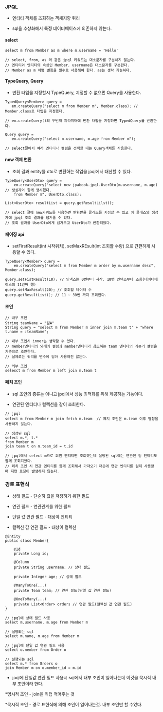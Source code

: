### JPQL

* 엔티티 객체를 조회하는 객체지향 쿼리

* sql을 추상화해서 특정 데이터베이스에 의존하지 않는다.


#### select

```
select m from Member as m where m.username = 'Hello'

// select, from, as 와 같은 jpql 키워드는 대소문자를 구분하지 않는다.
// 엔티티와 엔티티의 속성인 Member, username은 대소문자를 구분한다.
// Member as m 처럼 별칭을 필수로 사용해야 한다. as는 생략 가능하다.
```

#### TypeQuery, Query

* 반환 타입을 지정할시 TypeQuery, 지정할 수 없으면 Query를 사용한다.

```
TypedQuery<Member> query =   
   em.createQuery("select m from Member m", Member.class); // Member.class로 타입을 지정했다.

// em.createQuery()의 두번째 파라미터에 반환 타입을 지정하면 TypedQuery를 반환한다.

Query query = 
   em.createQuery("select m.username, m.age from Member m");

// select절에서 여러 엔티티나 컬럼을 선택할 때는 Query객체를 사용한다.
```

#### new 객체 변환

* 조회 결과 entity를 dto로 변환하는 작업을 jpql에서 대신할 수 있다.

```
TypeQuery<UserDto> query =
    em.createQuery("select new jpabook.jpql.UserDto(m.username, m.age) // 생성자와 함께 명시했다.
    from Member m", UserDto.class);

List<UserDto> resultList = query.getResultLilst();

// select 절에 new키워드를 사용하면 반환받을 클래스를 지정할 수 있고 이 클래스의 생성자에 jpql 조회 결과를 넘겨줄 수 있다.
// 조회 결과를 UserDto에게 넘겨주고 UserDto가 반환되었다.
```

#### 페이징 api

* setFirstResult(int 시작위치), setMaxREsult(int 조회할 수량) 으로 간편하게 사용할 수 있다.

```
TypeQuery<Member> query =
    em.createQuery("select m from Member m order by m.username desc", Member.class);

query.setFistResult(10); // 인덱스는 0번부터 시작. 10번 인덱스부터 조회(데이터베이스의 11번째 행)
query.setMaxResult(20); // 조회할 데이터 수 
query.getResultList(); // 11 ~ 30번 까지 조회한다.
```

#### 조인

```
// 내부 조인
String teamName = "팀A"
String query = "select m from Member m inner join m.team t" + "where t.name = :teamName";

// 내부 조인시 inner는 생략할 수 있다.
// member엔티티의 외래키 컬럼과 member엔티티가 참조하는 team 엔티티의 기본키 컬럼을 기준으로 조인한다.
// 실제로는 쿼리를 변수에 담아 사용하진 않는다.

// 외부 조인
selesct m from Member m left join m.team t
```

#### 페치 조인

* sql 조인의 종류는 아니고 jpql에서 성능 최적화를 위해 제공하는 기능이다.

* 연관된 엔티티나 컬렉션을 같이 조회한다.

```
// jpql
select m from Member m join fetch m.team  // 페치 조인은 m.team 이후 별칭을 사용하지 않는다.

// 생성된 sql
select m.*, t.*
from Member m
join team t on m.team_id = t.id

// jpql에서 select m으로 회원 엔티티만 조회했는데 실행된 sql에는 연관된 팀 엔티티도 함께 조회되었다.
// 페치 조인 시 연관 엔티티를 함께 조회해서 가져오기 때문에 연관 엔티티를 실제 사용할 때 지연 로딩이 발생하지 않는다. 
```

### 경로 표현식

* 상태 필드 - 단순히 값을 저장하기 위한 필드

* 연관 필드 - 연관관계를 위한 필드

* 단일 값 연관 필드 - 대상이 엔티티

* 컬렉션 값 연관 필드 - 대상이 컬렉션

```
@Entity
public class Member{

    @Id
    private Long id;

    @Column
    private String username; // 상태 필드

    private Integer age; // 상태 필드

    @ManyToOne(...)
    private Team team; // 연관 필드(단일 값 연관 필드)

    @OneToMany(...)
    private List<Order> orders // 연관 필드(컬렉션 값 연관 필드)
}
```

```
// jpql에 상태 필드 사용
select m.username, m.age from Member m

// 실행되는 sql
select m.name, m.age from Member m

// jpql에 단일 값 연관 필드 사용
select o.member from Order o

// 실행되는 sql
select m.* from Orders o
join Member m on o.member_id = m.id
```

* jpql에 단일값 연관 필드 사용시 sql에서 내부 조인이 일어나는데 이것을 묵시적 내부 조인이라 한다.

*명시적 조인 - join을 직접 적어주는 것

*묵시적 조인 - 경로 표현식에 의해 조인이 일어나는것. 내부 조인만 할 수있다.
